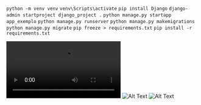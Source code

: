 `python -m venv venv`
`venv\Scripts\activate`
`pip install Django`
`django-admin startproject django_project .`
`python manage.py startapp app_exemplo`
`python manage.py runserver`
`python manage.py makemigrations`
`python manage.py migrate`
`pip freeze > requirements.txt`
`pip install -r requirements.txt`

![alt text](./1.mp4)
![Alt Text](https://im2.ezgif.com/tmp/ezgif-2-811429e73b.gif)
![Alt Text](https://media.giphy.com/media/vFKqnCdLPNOKc/giphy.gif)


